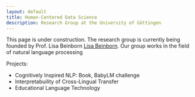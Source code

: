 ```yaml
---
layout: default
title: Human-Centered Data Science 
description: Research Group at the University of Göttingen
---
```

This page is under construction. The research group is currently being founded by Prof. Lisa Beinborn [Lisa Beinborn](https://beinborn.eu/). Our group works in the field of natural language processing 

Projects:

- Cognitively Inspired NLP: Book, BabyLM challenge
- Interpretabuility of Cross-Lingual Transfer
- Educational Language Technology


